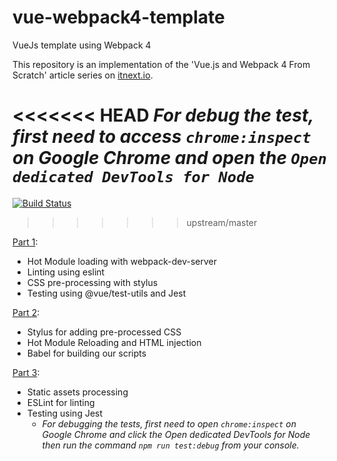 # vue-webpack4-template
VueJs template using Webpack 4

This repository is an implementation of the 'Vue.js and Webpack 4 From Scratch' article series on [itnext.io](https://itnext.io).

<<<<<<< HEAD
_For debug the test, first need to access `chrome:inspect` on Google Chrome and open the `Open dedicated DevTools for Node`_
=======
[![Build Status](https://travis-ci.com/dfcook/vue-webpack4-template.svg?branch=master)](https://travis-ci.com/dfcook/vue-webpack4-template)
>>>>>>> upstream/master

[Part 1](https://itnext.io/vuejs-and-webpack-4-from-scratch-part-1-94c9c28a534a):
  - Hot Module loading with webpack-dev-server
  - Linting using eslint
  - CSS pre-processing with stylus
  - Testing using @vue/test-utils and Jest

[Part 2](https://itnext.io/vue-js-and-webpack-4-from-scratch-part-2-5038cc9deffb):
  - Stylus for adding pre-processed CSS
  - Hot Module Reloading and HTML injection
  - Babel for building our scripts

[Part 3](https://itnext.io/vue-js-and-webpack-4-from-scratch-part-3-3f68d2a3c127):
  - Static assets processing
  - ESLint for linting
  - Testing using Jest
    - _For debugging the tests, first need to open `chrome:inspect` on Google Chrome and click the Open dedicated DevTools for Node then run the command `npm run test:debug` from your console._
